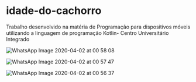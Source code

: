 # idade-do-cachorro
Trabalho desenvolvido na matéria de Programação para dispositivos móveis utilizando a linguagem de programação Kotlin- Centro Universitário Integrado


![WhatsApp Image 2020-04-02 at 00 58 08](https://user-images.githubusercontent.com/53370576/78209453-6a37d780-747d-11ea-8c56-b9c4e8870df0.jpeg)

![WhatsApp Image 2020-04-02 at 00 57 47](https://user-images.githubusercontent.com/53370576/78209472-7d4aa780-747d-11ea-9fce-b6a558b9467f.jpeg)

![WhatsApp Image 2020-04-02 at 00 56 37](https://user-images.githubusercontent.com/53370576/78209484-85a2e280-747d-11ea-9385-63099c92e14e.jpeg)
